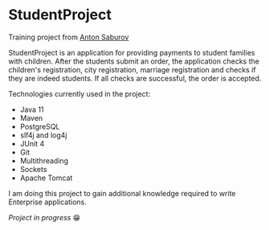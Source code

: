 # StudentProject

Training project from [Anton Saburov](https://www.youtube.com/playlist?list=PLyxk-1FCKqockmP-fXZmHQ7UlYP3qvZRa)

StudentProject is an application for providing payments to student families with children.
After the students submit an order, the application checks the children's registration, city registration,
marriage registration and checks if they are indeed students.
If all checks are successful, the order is accepted.

Technologies currently used in the project:
- Java 11
- Maven
- PostgreSQL
- slf4j and log4j
- JUnit 4
- Git
- Multithreading
- Sockets
- Apache Tomcat


I am doing this project to gain additional knowledge required to write Enterprise applications.

_Project in progress_ 😁
